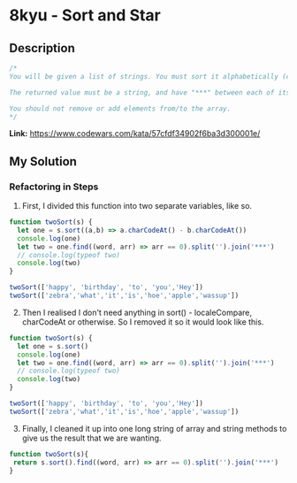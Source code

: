 # 8kyu - Sort and Star


## Description
```js
/*
You will be given a list of strings. You must sort it alphabetically (case-sensitive, and based on the ASCII values of the chars) and then return the first value.

The returned value must be a string, and have "***" between each of its letters.

You should not remove or add elements from/to the array.
*/
```

**Link:** https://www.codewars.com/kata/57cfdf34902f6ba3d300001e/

## My Solution
### Refactoring in Steps

1. First, I divided this function into two separate variables, like so.

```js
function twoSort(s) {
  let one = s.sort((a,b) => a.charCodeAt() - b.charCodeAt())
  console.log(one)
  let two = one.find((word, arr) => arr == 0).split('').join('***')
  // console.log(typeof two)
  console.log(two)
}

twoSort(['happy', 'birthday', 'to', 'you','Hey'])
twoSort(['zebra','what','it','is','hoe','apple','wassup'])
```


2. Then I realised I don't need anything in sort() - localeCompare, charCodeAt or otherwise. So I removed it so it would look like this.

```js
function twoSort(s) {
  let one = s.sort()
  console.log(one)
  let two = one.find((word, arr) => arr == 0).split('').join('***')
  // console.log(typeof two)
  console.log(two)
}

twoSort(['happy', 'birthday', 'to', 'you','Hey'])
twoSort(['zebra','what','it','is','hoe','apple','wassup'])
```


3. Finally, I cleaned it up into one long string of array and string methods to give us the result that we are wanting. 

```js
function twoSort(s){
 return s.sort().find((word, arr) => arr == 0).split('').join('***')
}
```